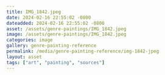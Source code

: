 ```yaml
---
title: IMG_1842.jpeg
date: 2024-02-16 22:55:02 -0800
dateadded: 2024-02-16 22:55:02 -0800
asset: /assets/genre-paintings/IMG_1842.jpeg
image: /assets/genre-paintings/IMG_1842.jpeg
categories: image
gallery: genre-painting-reference
permalink: /media/genre-painting-reference/img-1842-jpeg
layout: asset
tags: ["art", "painting", "sources"]
--- 
```

